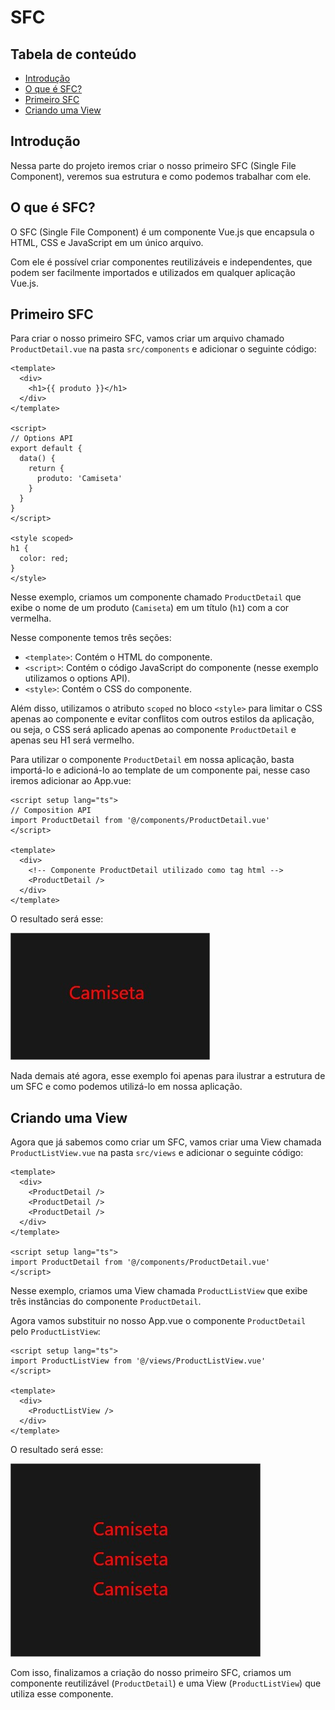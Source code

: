 # SFC

## Tabela de conteúdo

- [Introdução](#introdução)
- [O que é SFC?](#o-que-é-sfc)
- [Primeiro SFC](#primeiro-sfc)
- [Criando uma View](#criando-uma-view)

## Introdução

Nessa parte do projeto iremos criar o nosso primeiro SFC (Single File Component), veremos sua estrutura e como podemos trabalhar com ele.

## O que é SFC?

O SFC (Single File Component) é um componente Vue.js que encapsula o HTML, CSS e JavaScript em um único arquivo.

Com ele é possível criar componentes reutilizáveis e independentes, que podem ser facilmente importados e utilizados em qualquer aplicação Vue.js.

## Primeiro SFC

Para criar o nosso primeiro SFC, vamos criar um arquivo chamado `ProductDetail.vue` na pasta `src/components` e adicionar o seguinte código:

```vue
<template>
  <div>
    <h1>{{ produto }}</h1>
  </div>
</template>

<script>
// Options API
export default {
  data() {
    return {
      produto: 'Camiseta'
    }
  }
}
</script>

<style scoped>
h1 {
  color: red;
}
</style>
```

Nesse exemplo, criamos um componente chamado `ProductDetail` que exibe o nome de um produto (`Camiseta`) em um título (`h1`) com a cor vermelha.

Nesse componente temos três seções:

- `<template>`: Contém o HTML do componente.
- `<script>`: Contém o código JavaScript do componente (nesse exemplo utilizamos o options API).
- `<style>`: Contém o CSS do componente.

Além disso, utilizamos o atributo `scoped` no bloco `<style>` para limitar o CSS apenas ao componente e evitar conflitos com outros estilos da aplicação, ou seja, o CSS será aplicado apenas ao componente `ProductDetail` e apenas seu H1 será vermelho.

Para utilizar o componente `ProductDetail` em nossa aplicação, basta importá-lo e adicioná-lo ao template de um componente pai, nesse caso iremos adicionar ao App.vue:

```vue
<script setup lang="ts">
// Composition API
import ProductDetail from '@/components/ProductDetail.vue'
</script>

<template>
  <div>
    <!-- Componente ProductDetail utilizado como tag html -->
    <ProductDetail />
  </div>
</template>
```

O resultado será esse:

![ProductDetail](./public/ProductDetail.jpg)

Nada demais até agora, esse exemplo foi apenas para ilustrar a estrutura de um SFC e como podemos utilizá-lo em nossa aplicação.

## Criando uma View

Agora que já sabemos como criar um SFC, vamos criar uma View chamada `ProductListView.vue` na pasta `src/views` e adicionar o seguinte código:

```vue
<template>
  <div>
    <ProductDetail />
    <ProductDetail />
    <ProductDetail />
  </div>
</template>

<script setup lang="ts">
import ProductDetail from '@/components/ProductDetail.vue'
</script>
```

Nesse exemplo, criamos uma View chamada `ProductListView` que exibe três instâncias do componente `ProductDetail`.

Agora vamos substituir no nosso App.vue o componente `ProductDetail` pelo `ProductListView`:

```vue
<script setup lang="ts">
import ProductListView from '@/views/ProductListView.vue'
</script>

<template>
  <div>
    <ProductListView />
  </div>
</template>
```

O resultado será esse:

![ProductListView](./public/ProductListView.jpg)

Com isso, finalizamos a criação do nosso primeiro SFC, criamos um componente reutilizável (`ProductDetail`) e uma View (`ProductListView`) que utiliza esse componente.
